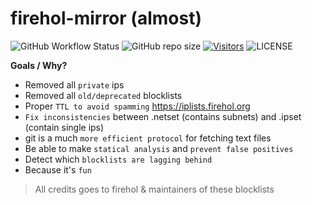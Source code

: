 # firehol-mirror (almost)

![GitHub Workflow Status](https://img.shields.io/github/actions/workflow/status/borestad/firehol-mirror/ci.yml?style=for-the-badge)
![GitHub repo size](https://img.shields.io/github/repo-size/borestad/firehol-mirror?style=for-the-badge)
[![Visitors](https://api.visitorbadge.io/api/combined?path=https%3A%2F%2Fgithub.com%2Fborestad%2Ffirehol-mirror&label=HITS&countColor=%23007EC5)](https://visitorbadge.io/status?path=https%3A%2F%2Fgithub.com%2Fborestad%2Ffirehol-mirror)
![LICENSE](https://img.shields.io/badge/license-MIT-blue?style=for-the-badge)

**Goals / Why?**

- Removed all `private` ips
- Removed all `old/deprecated` blocklists
- Proper `TTL to avoid spamming` https://iplists.firehol.org
- `Fix inconsistencies` between .netset (contains subnets) and .ipset (contain
  single ips)
- git is a much `more efficient protocol` for fetching text files
- Be able to make `statical analysis` and `prevent false positives`
- Detect which `blocklists are lagging behind`
- Because it's `fun`

> All credits goes to firehol & maintainers of these blocklists
